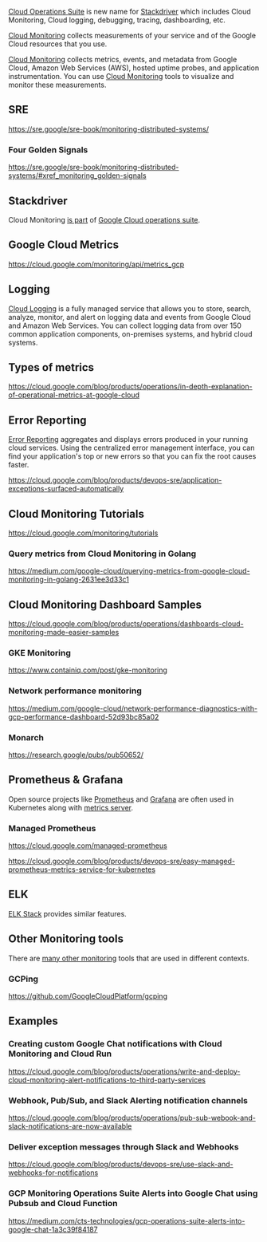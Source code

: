 [Cloud Operations Suite](Operations-and-Stackdriver) is new name for [Stackdriver](https://cloud.google.com/products/operations) which includes Cloud Monitoring, Cloud logging, debugging, tracing, dashboarding, etc.

[Cloud Monitoring](https://cloud.google.com/monitoring) collects measurements of your service and of the Google Cloud resources that you use.  


[Cloud Monitoring](https://cloud.google.com/monitoring/docs/monitoring-overview) collects metrics, events, and metadata from Google Cloud, Amazon Web Services (AWS), hosted uptime probes, and application instrumentation.  You can use [Cloud Monitoring](https://cloud.google.com/monitoring/docs) tools to visualize and monitor these measurements.

## SRE

https://sre.google/sre-book/monitoring-distributed-systems/

### Four Golden Signals

https://sre.google/sre-book/monitoring-distributed-systems/#xref_monitoring_golden-signals

## Stackdriver

Cloud Monitoring [is part](Operations-and-Stackdriver) of [Google Cloud operations suite](https://cloud.google.com/stackdriver/docs).

## Google Cloud Metrics

https://cloud.google.com/monitoring/api/metrics_gcp

## Logging

[Cloud Logging](Logging) is a fully managed service that allows you to store, search, analyze, monitor, and alert on logging data and events from Google Cloud and Amazon Web Services. You can collect logging data from over 150 common application components, on-premises systems, and hybrid cloud systems.

## Types of metrics

https://cloud.google.com/blog/products/operations/in-depth-explanation-of-operational-metrics-at-google-cloud

## Error Reporting

[Error Reporting](https://cloud.google.com/error-reporting/docs
) aggregates and displays errors produced in your running cloud services. Using the centralized error management interface, you can find your application's top or new errors so that you can fix the root causes faster.

https://cloud.google.com/blog/products/devops-sre/application-exceptions-surfaced-automatically

## Cloud Monitoring Tutorials

https://cloud.google.com/monitoring/tutorials

### Query metrics from Cloud Monitoring in Golang

https://medium.com/google-cloud/querying-metrics-from-google-cloud-monitoring-in-golang-2631ee3d33c1

## Cloud Monitoring Dashboard Samples

https://cloud.google.com/blog/products/operations/dashboards-cloud-monitoring-made-easier-samples

### GKE Monitoring

https://www.containiq.com/post/gke-monitoring

### Network performance monitoring

https://medium.com/google-cloud/network-performance-diagnostics-with-gcp-performance-dashboard-52d93bc85a02

### Monarch

https://research.google/pubs/pub50652/

## Prometheus & Grafana

Open source projects like [Prometheus](https://prometheus.io/) and [Grafana](https://grafana.com/) are often used in Kubernetes along with [metrics server](https://github.com/kubernetes-sigs/metrics-server).


### Managed Prometheus

https://cloud.google.com/managed-prometheus

https://cloud.google.com/blog/products/devops-sre/easy-managed-prometheus-metrics-service-for-kubernetes

## ELK

[ELK Stack](https://www.elastic.co/what-is/elk-stack) provides similar features.

## Other Monitoring tools

There are [many other monitoring](https://github.com/crazy-canux/awesome-monitoring) tools that are used in different contexts.

### GCPing

https://github.com/GoogleCloudPlatform/gcping

## Examples

### Creating custom Google Chat notifications with Cloud Monitoring and Cloud Run

https://cloud.google.com/blog/products/operations/write-and-deploy-cloud-monitoring-alert-notifications-to-third-party-services

### Webhook, Pub/Sub, and Slack Alerting notification channels

https://cloud.google.com/blog/products/operations/pub-sub-webook-and-slack-notifications-are-now-available

### Deliver exception messages through Slack and Webhooks

https://cloud.google.com/blog/products/devops-sre/use-slack-and-webhooks-for-notifications

### GCP Monitoring Operations Suite Alerts into Google Chat using Pubsub and Cloud Function

https://medium.com/cts-technologies/gcp-operations-suite-alerts-into-google-chat-1a3c39f84187
